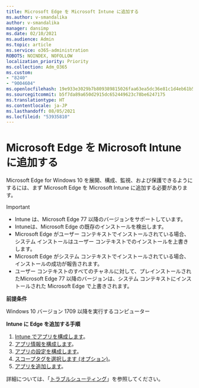 ```yaml
---
title: Microsoft Edge を Microsoft Intune に追加する
ms.author: v-smandalika
author: v-smandalika
manager: dansimp
ms.date: 02/10/2021
ms.audience: Admin
ms.topic: article
ms.service: o365-administration
ROBOTS: NOINDEX, NOFOLLOW
localization_priority: Priority
ms.collection: Adm_O365
ms.custom:
- "8240"
- "9004604"
ms.openlocfilehash: 19e933e3029b7b809389815026faa63ea5dc36e81c1d4eb61b52b848fa1461a1
ms.sourcegitcommit: b5f7da89a650d2915dc652449623c78be6247175
ms.translationtype: HT
ms.contentlocale: ja-JP
ms.lasthandoff: 08/05/2021
ms.locfileid: "53935810"
---
```

# <a name="add-microsoft-edge-to-microsoft-intune"></a>Microsoft Edge を Microsoft Intune に追加する

Microsoft Edge for Windows 10 を展開、構成、監視、および保護できるようにするには、まず Microsoft Edge を Microsoft Intune に追加する必要があります。

> [!IMPORTANT]
- Intune は、Microsoft Edge 77 以降のバージョンをサポートしています。
- Intuneは、Microsoft Edge の既存のインストールを検出します。
- Microsoft Edge がユーザー コンテキストでインストールされている場合、システム インストールはユーザー コンテキストでのインストールを上書きします。
- Microsoft Edge がシステム コンテキストでインストールされている場合、インストールの成功が報告されます。
- ユーザー コンテキストのすべてのチャネルに対して、プレインストールされたMicrosoft Edge 77 以降のバージョンは、システム コンテキストにインストールされた Microsoft Edge で上書きされます。

**前提条件**

Windows 10 バージョン 1709 以降を実行するコンピューター

**Intune に Edge を追加する手順**

1. [Intune でアプリを構成します](https://docs.microsoft.com/mem/intune/apps/apps-windows-edge)。
2. [アプリ情報を構成します](https://docs.microsoft.com/mem/intune/apps/apps-windows-edge)。
3. [アプリの設定を構成します](https://docs.microsoft.com/mem/intune/apps/apps-windows-edge)。
4. [スコープタグを選択します (オプション)](https://docs.microsoft.com/mem/intune/apps/apps-windows-edge)。
5. [アプリを追加します](https://docs.microsoft.com/mem/intune/apps/apps-windows-edge)。

詳細については、「[トラブルシューティング](https://docs.microsoft.com/mem/intune/apps/apps-windows-edge)」を参照してください。




